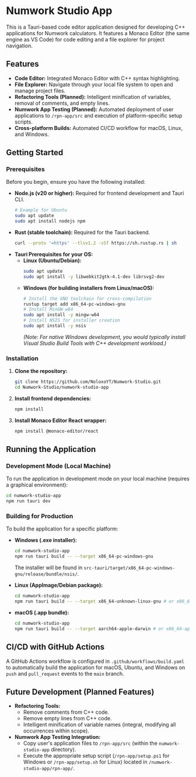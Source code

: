# Numwork Studio App

This is a Tauri-based code editor application designed for developing C++ applications for Numwork calculators. It features a Monaco Editor (the same engine as VS Code) for code editing and a file explorer for project navigation.

## Features

*   **Code Editor:** Integrated Monaco Editor with C++ syntax highlighting.
*   **File Explorer:** Navigate through your local file system to open and manage project files.
*   **Refactoring Tools (Planned):** Intelligent minification of variables, removal of comments, and empty lines.
*   **Numwork App Testing (Planned):** Automated deployment of user applications to `/rpn-app/src` and execution of platform-specific setup scripts.
*   **Cross-platform Builds:** Automated CI/CD workflow for macOS, Linux, and Windows.

## Getting Started

### Prerequisites

Before you begin, ensure you have the following installed:

*   **Node.js (v20 or higher):** Required for frontend development and Tauri CLI.
    ```bash
    # Example for Ubuntu
    sudo apt update
    sudo apt install nodejs npm
    ```
*   **Rust (stable toolchain):** Required for the Tauri backend.
    ```bash
    curl --proto '=https' --tlsv1.2 -sSf https://sh.rustup.rs | sh
    ```
*   **Tauri Prerequisites for your OS:**
    *   **Linux (Ubuntu/Debian):**
        ```bash
        sudo apt update
        sudo apt install -y libwebkit2gtk-4.1-dev librsvg2-dev
        ```
    *   **Windows (for building installers from Linux/macOS):**
        ```bash
        # Install the GNU toolchain for cross-compilation
        rustup target add x86_64-pc-windows-gnu
        # Install MinGW-w64
        sudo apt install -y mingw-w64
        # Install NSIS for installer creation
        sudo apt install -y nsis
        ```
        *(Note: For native Windows development, you would typically install Visual Studio Build Tools with C++ development workload.)*

### Installation

1.  **Clone the repository:**
    ```bash
    git clone https://github.com/NoloxoYT/Numwork-Studio.git
    cd Numwork-Studio/numwork-studio-app
    ```
2.  **Install frontend dependencies:**
    ```bash
    npm install
    ```
3.  **Install Monaco Editor React wrapper:**
    ```bash
    npm install @monaco-editor/react
    ```

## Running the Application

### Development Mode (Local Machine)

To run the application in development mode on your local machine (requires a graphical environment):

```bash
cd numwork-studio-app
npm run tauri dev
```

### Building for Production

To build the application for a specific platform:

*   **Windows (.exe installer):**
    ```bash
    cd numwork-studio-app
    npm run tauri build -- --target x86_64-pc-windows-gnu
    ```
    The installer will be found in `src-tauri/target/x86_64-pc-windows-gnu/release/bundle/nsis/`.

*   **Linux (AppImage/Debian package):**
    ```bash
    cd numwork-studio-app
    npm run tauri build -- --target x86_64-unknown-linux-gnu # or x86_64-unknown-linux-musl
    ```

*   **macOS (.app bundle):**
    ```bash
    cd numwork-studio-app
    npm run tauri build -- --target aarch64-apple-darwin # or x86_64-apple-darwin
    ```

## CI/CD with GitHub Actions

A GitHub Actions workflow is configured in `.github/workflows/build.yaml` to automatically build the application for macOS, Ubuntu, and Windows on `push` and `pull_request` events to the `main` branch.

## Future Development (Planned Features)

*   **Refactoring Tools:**
    *   Remove comments from C++ code.
    *   Remove empty lines from C++ code.
    *   Intelligent minification of variable names (integral, modifying all occurrences within scope).
*   **Numwork App Testing Integration:**
    *   Copy user's application files to `/rpn-app/src` (within the `numwork-studio-app` directory).
    *   Execute the appropriate setup script (`/rpn-app/setup.ps1` for Windows or `/rpn-app/setup.sh` for Linux) located in `/numwork-studio-app/rpn-app/`.
